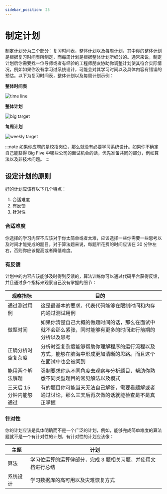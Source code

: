 ```yaml
---
sidebar_position: 25
---
```



# 制定计划

制定计划分为三个部分：复习时间表，整体计划以及每周计划，其中你的整体计划是根据复习时间表所制定，而每周计划是根据整体计划所细分的。通常来说，制定计划后你需要找一位导师或者有经验的工程师朋友协助你调整计划使其符合实际情况，例如如果你没有学习过系统设计，可能会对其学习时间以及具体内容有错误的预估。以下为复习时间表，整体计划以及每周计划示例：


**整体时间表**

![time line](/img/analyze/time-line.jpg)

**整体计划**

![big target](/img/analyze/big-target.jpg)

**每周计划**

![weekly target](/img/analyze/weekly-target.jpg)


:::note
如果你应聘的是校招岗位，那么就没有必要学习系统设计。如果你不确定自己能获得 Big Five 中哪些公司的面试机会的话，优先准备共同的部分，例如算法以及非技术问题。
:::

## 设定计划的原则

好的计划应该有以下几个特点：

1. 合适难度
2. 有反馈
3. 针对性

### 合适难度
你选择的学习内容不应该对于你太简单或者太难，应该选择一些你需要一些思考以及时间才能完成的题目。对于算法题来说，每题所花费的时间应该在 30 分钟左右，否则你应该提高或者降低难度。

### 有反馈
计划中的内容应该能够及时得到反馈的，算法训练你可以通过代码平台获得反馈，并且通过多个指标来观察自己没有掌握的细节：

| 观察指标          | 目的                |
| -----------       | -------                        |
| 通过测试用例      | 这是最基本的要求，代表代码能够在限制时间和内存内通过测试用例|
| 做题时间          | 如果你清楚自己大概的做题时间的话，那么在面试中就不会那么紧张，同时能够有更多的时间进行前期的分析以及思考    |
| 正确分析时空复杂度| 分析时空复杂度能够帮助你理解程序的运行流程以及方式，能够在脑海中形成更加清晰的思路。而且这个在面试中也会被问到    |
| 能用两个解法解题| 强制要求你从不同角度去观察与分析题目，帮助你熟悉不同类型题目的常见解法以及模式    |
| 三天后 15 分钟内能够通过| 有的题目你可能当天无法自己解答，需要看题解或者通过讨论，那么三天后再次做的话就能检查是不是真正掌握    |

### 针对性
你的计划应该是具体明确而不是一个广泛的计划，例如，能够完成简单难度的算法题就不是一个有针对性的计划，有针对性的计划应该像：

| 主题        | 计划 | 
| ----------- | -------  |
| 算法        | 学习位运算的运算律部分，完成 3 题相关习题，并使用文档进行总结 |
| 系统设计    | 学习数据库的高可用以及灾难恢复方式 |
